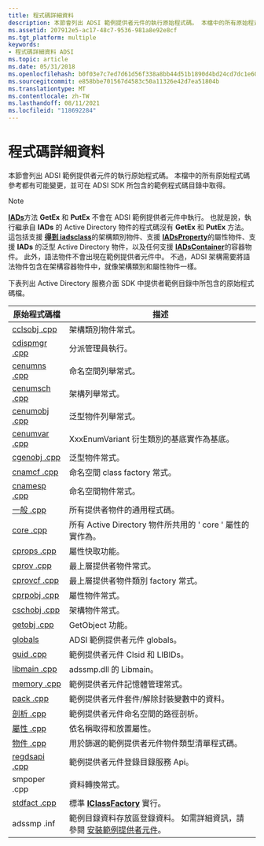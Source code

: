 ```yaml
---
title: 程式碼詳細資料
description: 本節會列出 ADSI 範例提供者元件的執行原始程式碼。 本檔中的所有原始程式碼參考都有可能變更，並可在 ADSI SDK 所包含的範例程式碼目錄中取得。
ms.assetid: 207912e5-ac17-48c7-9536-981a8e92e8cf
ms.tgt_platform: multiple
keywords:
- 程式碼詳細資料 ADSI
ms.topic: article
ms.date: 05/31/2018
ms.openlocfilehash: b0f03e7c7ed7d61d56f338a8bb44d51b1890d4bd24cd7dc1e6050f1900f6ff61
ms.sourcegitcommit: e858bbe701567d4583c50a11326e42d7ea51804b
ms.translationtype: MT
ms.contentlocale: zh-TW
ms.lasthandoff: 08/11/2021
ms.locfileid: "118692284"
---
```

# <a name="code-details"></a>程式碼詳細資料

本節會列出 ADSI 範例提供者元件的執行原始程式碼。 本檔中的所有原始程式碼參考都有可能變更，並可在 ADSI SDK 所包含的範例程式碼目錄中取得。

> [!Note]  
> [**IADs**](/windows/desktop/api/Iads/nn-iads-iads)方法 **GetEx** 和 **PutEx** 不會在 ADSI 範例提供者元件中執行。 也就是說，執行繼承自 **IADs** 的 Active Directory 物件的程式碼沒有 **GetEx** 和 **PutEx** 方法。 這包括支援 [**得到 iadsclass**](/windows/desktop/api/Iads/nn-iads-iadsclass)的架構類別物件、支援 [**IADsProperty**](/windows/desktop/api/Iads/nn-iads-iadsproperty)的屬性物件、支援 **IADs** 的泛型 Active Directory 物件，以及任何支援 [**IADsContainer**](/windows/desktop/api/Iads/nn-iads-iadscontainer)的容器物件。 此外，語法物件不會出現在範例提供者元件中。 不過，ADSI 架構需要將語法物件包含在架構容器物件中，就像架構類別和屬性物件一樣。

 

下表列出 Active Directory 服務介面 SDK 中提供者範例目錄中所包含的原始程式碼檔。



| 原始程式碼檔                 | 描述                                                                                                                                                       |
|----------------------------------|-------------------------------------------------------------------------------------------------------------------------------------------------------------------|
| [cclsobj .cpp](cclsobj-cpp.md)   | 架構類別物件常式。                                                                                                                                     |
| [cdispmgr .cpp](cdispmgr-cpp.md) | 分派管理員執行。                                                                                                                                  |
| [cenumns .cpp](cenumns-cpp.md)   | 命名空間列舉常式。                                                                                                                                   |
| [cenumsch .cpp](cenumsch-cpp.md) | 架構列舉常式。                                                                                                                                      |
| [cenumobj .cpp](cenumobj-cpp.md) | 泛型物件列舉常式。                                                                                                                              |
| [cenumvar .cpp](cenumvar-cpp.md) | XxxEnumVariant 衍生類別的基底實作為基底。                                                                                                           |
| [cgenobj .cpp](cgenobj-cpp.md)   | 泛型物件常式。                                                                                                                                          |
| [cnamcf .cpp](cnamcf-cpp.md)     | 命名空間 class factory 常式。                                                                                                                                 |
| [cnamesp .cpp](cnamesp-cpp.md)   | 命名空間物件常式。                                                                                                                                        |
| [一般 .cpp](common-cpp.md)     | 所有提供者物件的通用程式碼。                                                                                                                              |
| [core .cpp](core-cpp.md)         | 所有 Active Directory 物件所共用的 ' core ' 屬性的實作為。                                                                                     |
| [cprops .cpp](cprops-cpp.md)     | 屬性快取功能。                                                                                                                                          |
| [cprov .cpp](cprov-cpp.md)       | 最上層提供者物件常式。                                                                                                                               |
| [cprovcf .cpp](cprovcf-cpp.md)   | 最上層提供者物件類別 factory 常式。                                                                                                                 |
| [cprpobj .cpp](cprpobj-cpp.md)   | 屬性物件常式。                                                                                                                                         |
| [cschobj .cpp](cschobj-cpp.md)   | 架構物件常式。                                                                                                                                           |
| [getobj .cpp](getobj-cpp.md)     | GetObject 功能。                                                                                                                                                |
| [globals](globals-cpp.md)   | ADSI 範例提供者元件 globals。                                                                                                                          |
| [guid .cpp](guid-cpp.md)         | 範例提供者元件 Clsid 和 LIBIDs。                                                                                                                     |
| [libmain .cpp](libmain-cpp.md)   | adssmp.dll 的 Libmain。                                                                                                                                           |
| [memory .cpp](memory-cpp.md)     | 範例提供者元件記憶體管理常式。                                                                                                            |
| [pack .cpp](pack-cpp.md)         | 範例提供者元件套件/解除封裝變數中的資料。                                                                                                          |
| [剖析 .cpp](parse-cpp.md)       | 範例提供者元件命名空間的路徑剖析。                                                                                                            |
| [屬性 .cpp](property-cpp.md) | 依名稱取得和放置屬性。                                                                                                                                   |
| [物件 .cpp](object-cpp.md)     | 用於篩選的範例提供者元件物件類型清單程式碼。                                                                                                   |
| [regdsapi .cpp](regdsapi-cpp.md) | 範例提供者元件登錄目錄服務 Api。                                                                                                       |
| smpoper .cpp                      | 資料轉換常式。                                                                                                                                         |
| [stdfact .cpp](stdfact-cpp.md)   | 標準 [**IClassFactory**](/windows/win32/api/unknwn/nn-unknwn-iclassfactory) 實行。                                                                                                  |
| adssmp .inf                       | 範例目錄資料存放區登錄資料。 如需詳細資訊，請參閱 [安裝範例提供者元件](installing-the-example-provider-component.md)。 |



 

 

 
